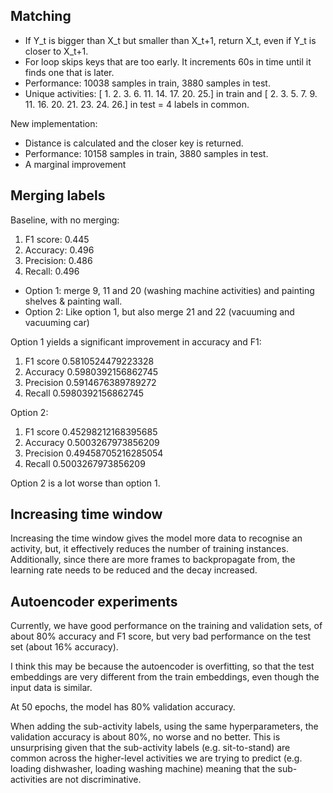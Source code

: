 ## Matching

+ If Y_t is bigger than X_t but smaller than X_t+1, return X_t, even if Y_t is closer to X_t+1.
+ For loop skips keys that are too early. It increments 60s in time until it finds one that is later.
+ Performance: 10038 samples in train, 3880 samples in test.
+ Unique activities: [ 1.  2.  3.  6. 11. 14. 17. 20. 25.] in train and [ 2.  3.  5.  7.  9. 11. 16. 20. 21. 23. 24. 26.] in test = 4 labels in common.

New implementation:

+ Distance is calculated and the closer key is returned.
+ Performance: 10158 samples in train, 3880 samples in test.
+ A marginal improvement

## Merging labels

Baseline, with no merging:

1. F1 score: 0.445
2. Accuracy: 0.496
3. Precision: 0.486
4. Recall: 0.496

* Option 1: merge 9, 11 and 20 (washing machine activities) and painting shelves & painting wall.
* Option 2: Like option 1, but also merge 21 and 22 (vacuuming and vacuuming car)

Option 1 yields a significant improvement in accuracy and F1:

1. F1 score  0.5810524479223328
2. Accuracy  0.5980392156862745
3. Precision  0.5914676389789272
4. Recall  0.5980392156862745

Option 2:

1. F1 score  0.45298212168395685
2. Accuracy  0.5003267973856209
3. Precision  0.49458705216285054
4. Recall  0.5003267973856209

Option 2 is a lot worse than option 1.

## Increasing time window
Increasing the time window gives the model more data to recognise an activity, but, it effectively reduces the number of training instances.
Additionally, since there are more frames to backpropagate from, the learning rate needs to be reduced and the decay increased.

## Autoencoder experiments

Currently, we have good performance on the training and validation sets,
of about 80% accuracy and F1 score, but very bad performance on the test set (about 16% accuracy).

I think this may be because the autoencoder is overfitting, so that the test embeddings are very different from the train embeddings,
even though the input data is similar.

At 50 epochs, the model has 80% validation accuracy.

When adding the sub-activity labels, using the same hyperparameters, the validation accuracy is about 80%, no worse and no better.
This is unsurprising given that the sub-activity labels (e.g. sit-to-stand) are common across the higher-level activities we are trying to predict (e.g. loading dishwasher, loading washing machine) meaning that the sub-activities are not discriminative.
